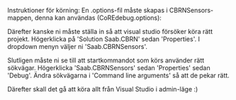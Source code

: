 Instruktioner för körning:
En .options-fil måste skapas i CBRNSensors-mappen, denna kan användas (CoREdebug.options):

<?xml version="1.0" encoding="utf-8"?>
<settings>
	<setting name="BinarySearchPath" value="<er sökväg här>\Output\Win32\VS100\Debug" />
	<setting name="DebugInterfaceActiveStartup" value="True" />
</settings>

Därefter kanske ni måste ställa in så att visual studio försöker köra rätt projekt. Högerklicka på 'Solution Saab.CBRN' sedan 'Properties'. I dropdown menyn väljer ni 'Saab.CBRNSensors'.

Slutligen måste ni se till att startkommandot som körs använder rätt sökvägar. Högerklicka 'Saab.CBRNSensors' sedan 'Properties' sedan 'Debug'. Ändra sökvägarna i 'Command line arguments' så att de pekar rätt.

Därefter skall det gå att köra allt från Visual Studio i admin-läge :)